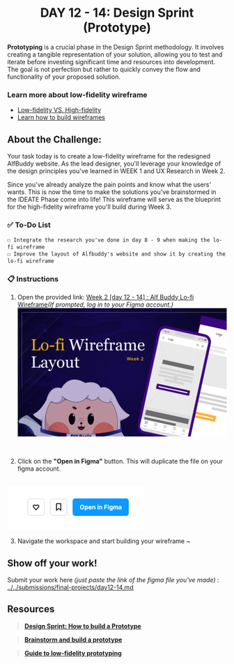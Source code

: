 **<h1 align="center"> DAY 12 - 14: Design Sprint (Prototype)</h1>**

**Prototyping** is a crucial phase in the Design Sprint methodology. It involves creating a tangible representation of your solution, allowing you to test and iterate before investing significant time and resources into development. The goal is not perfection but rather to quickly convey the flow and functionality of your proposed solution.

### Learn more about low-fidelity wireframe

-   [Low-fidelity VS. High-fidelity](https://webflow.com/blog/low-vs-high-fidelity)
-   [Learn how to build wireframes](https://www.youtube.com/watch?v=qpH7-KFWZRI&ab_channel=CareerFoundry)

## **About the Challenge:**

Your task today is to create a low-fidelity wireframe for the redesigned AlfBuddy website. As the lead designer, you'll leverage your knowledge of the design principles you've learned in WEEK 1 and UX Research in Week 2.

Since you've already analyze the pain points and know what the users' wants. This is now the time to make the solutions you've brainstormed in the IDEATE Phase come into life! This wireframe will serve as the blueprint for the high-fidelity wireframe you'll build during Week 3.

### ✅ To-Do List

    ☐ Integrate the research you've done in day 8 - 9 when making the lo-fi wireframe
    ☐ Improve the layout of Alfbuddy's website and show it by creating the lo-fi wireframe

### 📋 Instructions

1. Open the provided link: [Week 2 [day 12 - 14] : Alf Buddy Lo-fi Wireframe](https://www.figma.com/community/file/1307727312799989741/week-2-alfbuddy-lo-fi-wireframe
)_(If prompted, log in to your Figma account.)_
<a href="https://www.figma.com/community/file/1307726958398843883/week-2-day-8-11-activities" target="_blank"><img src="../../assets/thumbnails/Day12-14.png" width="500" alt="Week 2 Day 12-14 image link"/></a>
<br/>

2. Click on the **"Open in Figma"** button. This will duplicate the file on your figma account.<br/><br/>
<img src="../../assets/tutorials/open-in-figma.png" alt="Instruction"/>
<br/>

3. Navigate the workspace and start building your wireframe ~

## Show off your work!</h3>

Submit your work here _(just paste the link of the figma file you've made)_ : <a href="../../submissions/final-projects/day12-14.md" target="_blank">../../submissions/final-projects/day12-14.md</a>

## Resources
> [**Design Sprint: How to build a Prototype**](https://www.workshopper.com/post/design-thinking-phase-4-everything-you-need-to-know-about-prototyping)

> [**Brainstorm and build a prototype**](https://www.linkedin.com/advice/0/what-best-practices-brainstorming-prototyping)

> [**Guide to low-fidelity prototyping**](https://devsquad.com/blog/low-fidelity-prototyping)


